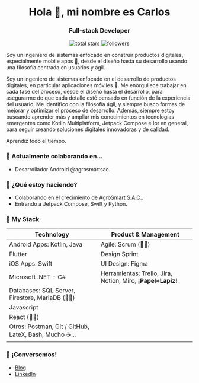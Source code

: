 <h1 align="center">Hola 👋, mi nombre es Carlos</h1>
<h3 align="center">Full-stack Developer</h3>

<p align="center">

  <a href="https://github.com/NearApps?tab=repositories&sort=stargazers">
    <img alt="total stars" title="Total stars on GitHub" src="https://custom-icon-badges.demolab.com/github/stars/NearApps?color=55960c&style=for-the-badge&labelColor=488207&logo=star"/>
  </a>
  <a href="https://github.com/NearApps?tab=followers">
    <img alt="followers" title="Follow me on Github" src="https://custom-icon-badges.demolab.com/github/followers/NearApps?color=236ad3&labelColor=1155ba&style=for-the-badge&logo=person-add&label=Follow&logoColor=white"/>
  </a>
</p>

Soy un ingeniero de sistemas enfocado en construir productos digitales, especialmente mobile apps 📱, desde el diseño hasta su desarrollo usando una filosofía centrada en usuarios y ágil.

Soy un ingeniero de sistemas enfocado en el desarrollo de productos digitales, en particular aplicaciones móviles 📱. Me enorgullece trabajar en cada fase del proceso, desde el diseño hasta el desarrollo, para asegurarme de que cada detalle esté pensado en función de la experiencia del usuario. Me identifico con la filosofía ágil, y siempre busco formas de mejorar y optimizar el proceso de desarrollo. Además, siempre estoy buscando aprender más y ampliar mis conocimientos en tecnologías emergentes como Kotlin Multiplatform, Jetpack Compose e Iot en general, para seguir creando soluciones digitales innovadoras y de calidad.


Aprendiz todo el tiempo.

### 🧟 Actualmente colaborando en...

- Desarrollador Android @agrosmartsac.

### 🏃 ¿Qué estoy haciendo?

- Colaborando en el crecimiento de [AgroSmart S.A.C.](https://www.agromas.pe/).
- Entrando a Jetpack Compose, Swift y Python.

### 🧰 My Stack

| Technology | Product & Management |
| ------------- | ------------- |
| Android Apps: Kotlin, Java  | Agile: Scrum (👨‍🎓)  |
| Flutter  | Design Sprint  |
| iOS Apps: Swift  | UI Design: Figma  |
| Microsoft .NET - C#  | Herramientas: Trello, Jira, Notion, Miro, **¡Papel+Lapiz!**  |
| Databases: SQL Server, Firestore, MariaDB (👨‍🎓)  |   |
| Javascript  |   |
| React (👨‍🎓)  |   |
| Otros: Postman, Git / GitHub, LateX, Bash, Mucho ☕...  |   |


### 👋 ¡Conversemos!

- [Blog](https://nearapps.github.io/portfolio/)
- [LinkedIn](https://www.linkedin.com/in/jcarlos-dev/)

